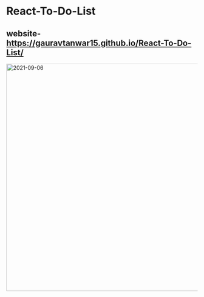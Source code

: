 # React-To-Do-List
## website- https://gauravtanwar15.github.io/React-To-Do-List/
<img width="600" alt="2021-09-06" src="https://user-images.githubusercontent.com/76563215/132234199-26a4fe18-1ad7-4448-bb57-26afa253b7b4.png">



